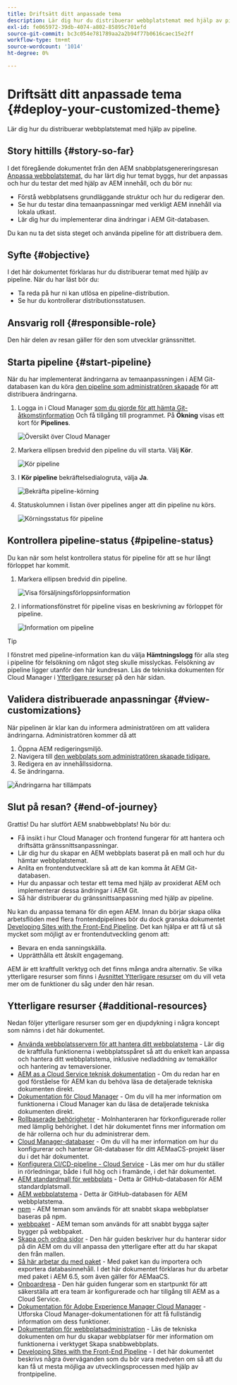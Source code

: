 ```yaml
---
title: Driftsätt ditt anpassade tema
description: Lär dig hur du distribuerar webbplatstemat med hjälp av pipeline.
exl-id: fe065972-39db-4074-a802-85895c701efd
source-git-commit: bc3c054e781789aa2a2b94f77b0616caec15e2ff
workflow-type: tm+mt
source-wordcount: '1014'
ht-degree: 0%

---
```


# Driftsätt ditt anpassade tema {#deploy-your-customized-theme}

Lär dig hur du distribuerar webbplatstemat med hjälp av pipeline.

## Story hittills {#story-so-far}

I det föregående dokumentet från den AEM snabbplatsgenereringsresan [Anpassa webbplatstemat,](customize-theme.md) du har lärt dig hur temat byggs, hur det anpassas och hur du testar det med hjälp av AEM innehåll, och du bör nu:

* Förstå webbplatsens grundläggande struktur och hur du redigerar den.
* Se hur du testar dina temaanpassningar med verkligt AEM innehåll via lokala utkast.
* Lär dig hur du implementerar dina ändringar i AEM Git-databasen.

Du kan nu ta det sista steget och använda pipeline för att distribuera dem.

## Syfte {#objective}

I det här dokumentet förklaras hur du distribuerar temat med hjälp av pipeline. När du har läst bör du:

* Ta reda på hur ni kan utlösa en pipeline-distribution.
* Se hur du kontrollerar distributionsstatusen.

## Ansvarig roll {#responsible-role}

Den här delen av resan gäller för den som utvecklar gränssnittet.

## Starta pipeline {#start-pipeline}

När du har implementerat ändringarna av temaanpassningen i AEM Git-databasen kan du köra [den pipeline som administratören skapade](pipeline-setup.md) för att distribuera ändringarna.

1. Logga in i Cloud Manager [som du gjorde för att hämta Git-åtkomstinformation](retrieve-access.md) Och få tillgång till programmet. På **Ökning** visas ett kort för **Pipelines**.

   ![Översikt över Cloud Manager](assets/cloud-manager-overview.png)

1. Markera ellipsen bredvid den pipeline du vill starta. Välj **Kör**.

   ![Kör pipeline](assets/run-pipeline.png)

1. I **Kör pipeline** bekräftelsedialogruta, välja **Ja**.

   ![Bekräfta pipeline-körning](assets/pipeline-confirm.png)

1. Statuskolumnen i listan över pipelines anger att din pipeline nu körs.

   ![Körningsstatus för pipeline](assets/pipeline-running.png)

## Kontrollera pipeline-status {#pipeline-status}

Du kan när som helst kontrollera status för pipeline för att se hur långt förloppet har kommit.

1. Markera ellipsen bredvid din pipeline.

   ![Visa försäljningsförloppsinformation](assets/view-pipeline-details.png)

1. I informationsfönstret för pipeline visas en beskrivning av förloppet för pipeline.

   ![Information om pipeline](assets/pipeline-details.png)

>[!TIP]
>
>I fönstret med pipeline-information kan du välja **Hämtningslogg** för alla steg i pipeline för felsökning om något steg skulle misslyckas. Felsökning av pipeline ligger utanför den här kundresan. Läs de tekniska dokumenten för Cloud Manager i [Ytterligare resurser](#additional-resources) på den här sidan.

## Validera distribuerade anpassningar {#view-customizations}

När pipelinen är klar kan du informera administratören om att validera ändringarna. Administratören kommer då att

1. Öppna AEM redigeringsmiljö.
1. Navigera till [den webbplats som administratören skapade tidigare.](create-site.md)
1. Redigera en av innehållssidorna.
1. Se ändringarna.

![Ändringarna har tillämpats](assets/changes-applied.png)

## Slut på resan? {#end-of-journey}

Grattis! Du har slutfört AEM snabbwebbplats! Nu bör du:

* Få insikt i hur Cloud Manager och frontend fungerar för att hantera och driftsätta gränssnittsanpassningar.
* Lär dig hur du skapar en AEM webbplats baserat på en mall och hur du hämtar webbplatstemat.
* Anlita en frontendutvecklare så att de kan komma åt AEM Git-databasen.
* Hur du anpassar och testar ett tema med hjälp av proxiderat AEM och implementerar dessa ändringar i AEM Git.
* Så här distribuerar du gränssnittsanpassning med hjälp av pipeline.

Nu kan du anpassa temana för din egen AEM. Innan du börjar skapa olika arbetsflöden med flera frontendpipelines bör du dock granska dokumentet [Developing Sites with the Front-End Pipeline](/help/implementing/developing/introduction/developing-with-front-end-pipelines.md). Det kan hjälpa er att få ut så mycket som möjligt av er frontendutveckling genom att:

* Bevara en enda sanningskälla.
* Upprätthålla ett åtskilt engagemang.

AEM är ett kraftfullt verktyg och det finns många andra alternativ. Se vilka ytterligare resurser som finns i [Avsnittet Ytterligare resurser](#additional-resources) om du vill veta mer om de funktioner du såg under den här resan.

## Ytterligare resurser {#additional-resources}

Nedan följer ytterligare resurser som ger en djupdykning i några koncept som nämns i det här dokumentet.

* [Använda webbplatsservern för att hantera ditt webbplatstema](/help/sites-cloud/administering/site-creation/site-rail.md) - Lär dig de kraftfulla funktionerna i webbplatsspåret så att du enkelt kan anpassa och hantera ditt webbplatstema, inklusive nedladdning av temakällor och hantering av temaversioner.
* [AEM as a Cloud Service teknisk dokumentation](https://experienceleague.adobe.com/docs/experience-manager-cloud-service.html) - Om du redan har en god förståelse för AEM kan du behöva läsa de detaljerade tekniska dokumenten direkt.
* [Dokumentation för Cloud Manager](https://experienceleague.adobe.com/docs/experience-manager-cloud-service/onboarding/onboarding-concepts/cloud-manager-introduction.html) - Om du vill ha mer information om funktionerna i Cloud Manager kan du läsa de detaljerade tekniska dokumenten direkt.
* [Rollbaserade behörigheter](https://experienceleague.adobe.com/docs/experience-manager-cloud-manager/using/requirements/role-based-permissions.html) - Molnhanteraren har förkonfigurerade roller med lämplig behörighet. I det här dokumentet finns mer information om de här rollerna och hur du administrerar dem.
* [Cloud Manager-databaser](/help/implementing/cloud-manager/managing-code/cloud-manager-repositories.md) - Om du vill ha mer information om hur du konfigurerar och hanterar Git-databaser för ditt AEMaaCS-projekt läser du i det här dokumentet.
* [Konfigurera CI/CD-pipeline - Cloud Service](/help/implementing/cloud-manager/configuring-pipelines/introduction-ci-cd-pipelines.md) - Läs mer om hur du ställer in rörledningar, både i full hög och i framände, i det här dokumentet.
* [AEM standardmall för webbplats](https://github.com/adobe/aem-site-template-standard) - Detta är GitHub-databasen för AEM standardplatsmall.
* [AEM webbplatstema](https://github.com/adobe/aem-site-template-standard-theme-e2e) - Detta är GitHub-databasen för AEM webbplatstema.
* [npm](https://www.npmjs.com) - AEM teman som används för att snabbt skapa webbplatser baseras på npm.
* [webbpaket](https://webpack.js.org) - AEM teman som används för att snabbt bygga sajter bygger på webbpaket.
* [Skapa och ordna sidor](/help/sites-cloud/authoring/fundamentals/organizing-pages.md) - Den här guiden beskriver hur du hanterar sidor på din AEM om du vill anpassa den ytterligare efter att du har skapat den från mallen.
* [Så här arbetar du med paket](/help/implementing/developing/tools/package-manager.md) - Med paket kan du importera och exportera databasinnehåll. I det här dokumentet förklaras hur du arbetar med paket i AEM 6.5, som även gäller för AEMaaCS.
* [Onboardresa](/help/journey-onboarding/overview.md) - Den här guiden fungerar som en startpunkt för att säkerställa att era team är konfigurerade och har tillgång till AEM as a Cloud Service.
* [Dokumentation för Adobe Experience Manager Cloud Manager](https://experienceleague.adobe.com/docs/experience-manager-cloud-manager/using/introduction-to-cloud-manager.html) - Utforska Cloud Manager-dokumentationen för att få fullständig information om dess funktioner.
* [Dokumentation för webbplatsadministration](/help/sites-cloud/administering/site-creation/create-site.md) - Läs de tekniska dokumenten om hur du skapar webbplatser för mer information om funktionerna i verktyget Skapa snabbwebbplats.
* [Developing Sites with the Front-End Pipeline](/help/implementing/developing/introduction/developing-with-front-end-pipelines.md) - I det här dokumentet beskrivs några överväganden som du bör vara medveten om så att du kan få ut mesta möjliga av utvecklingsprocessen med hjälp av frontpipeline.
